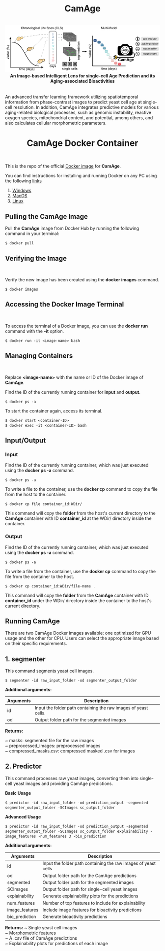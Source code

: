 <div align="center"> <h1>CamAge </h1> </div>
 <br>
<div align="center">
<img src="Data/Images/CamAge.png"></div>

<div align="center"><b>An Image-based Intelligent Lens for single-cell Age Prediction and its Aging-associated Bioactivities</b></div><br><br>
An advanced transfer learning framework utilizing spatiotemporal information from phase-contrast images to predict yeast cell age at single-cell resolution. In addition, CamAge integrates predictive models for various aging-related biological processes, such as genomic instability, reactive oxygen species, mitochondrial content, and potential, among others, and also calculates cellular morphometric parameters.


<div align="center"> <h1>CamAge Docker Container </h1> </div>
<br>

This is the repo of the official [Docker image]() for **CamAge**.


You can find instructions for installing and running Docker on any PC using the following [links](https://docs.docker.com/engine/install/) 
1. [Windows](https://docs.docker.com/desktop/install/windows-install/)
2. [MacOS](https://docs.docker.com/desktop/install/mac-install/)
3. [Linux](https://docs.docker.com/desktop/install/linux-install/)

<h2>Pulling the CamAge Image</h2>

Pull the **CamAge** image from Docker Hub by running the following command in your terminal:

```
$ docker pull 
```
<h2>Verifying the Image</h2><br>

Verify the new image has been created using the **docker images** command.
```
$ docker images
```
<h2>Accessing the Docker Image Terminal</h2><br>

To access the terminal of a Docker image, you can use the **docker run** command with the **-it** option.
```
$ docker run -it <image-name> bash
```
<h2>Managing Containers</h2><br>

Replace **<image-name\>** with the name or ID of the Docker image of **CamAge**.

Find the ID of the currently running container for **input** and **output**.
```
$ docker ps -a
```
To start the container again, access its terminal. 
```
$ docker start <container-ID>
$ docker exec -it <container-ID> bash
```

## Input/Output

### Input 
Find the ID of the currently running container, which was just executed using the **docker ps -a** command.
```
$ docker ps -a
```
To write a file to the container, use the **docker cp** command to copy the file from the host to the container.
```
$ docker cp file container_id:WDir/
```
This command will copy the **folder** from the host's current directory to the **CamAge** container with ID **container_id** at the WDir/ directory inside the container.

### Output
Find the ID of the currently running container, which was just executed using the **docker ps -a** command.
```
$ docker ps -a
```
To write a file from the container, use the **docker cp** command to copy the file from the container to the host.
```
$ docker cp container_id:WDir/file-name .
```
This command will copy the **folder** from the **CamAge** container with ID **container_id** under the WDir/ directory inside the container to the host's current directory.

## Running **CamAge**
There are two CamAge Docker images available: one optimized for GPU usage and the other for CPU. Users can select the appropriate image based on their specific requirements.

## 1. segmenter
This command segments yeast cell images.
```
$ segmenter -id raw_input_folder -od segmenter_output_folder
```
<b>Additional arguments:</b>

| Arguments | Description |
| -------- | -------- |
| id | Input the folder path containing the raw images of yeast cells. |
| od | Output folder path for the segmented images |

<b>Returns:</b>

~ masks: segmented file for the raw images <br>
~ preprocessed_images: preprocessed images <br>
~ compressed_masks.csv: compressed masked .csv for images <br>



## 2. Predictor
This command processes raw yeast images, converting them into single-cell yeast images and providing CamAge predictions.

<b>Basic Usage</b>
```
$ predictor -id raw_input_folder -od prediction_output -segmented segmenter_output_folder -SCImages sc_output_folder
```
<b> Advanced Usage</b>
```
$ predictor -id raw_input_folder -od prediction_output -segmented segmenter_output_folder -SCImages sc_output_folder explainability -image_features -num_features 3 -bio_prediction
```
<b>Additional arguments:</b>

| Arguments | Description |
| -------- | -------- |
| id | Input the folder path containing the raw images of yeast cells|
| od | Output folder path for the CamAge predictions|
| segmented | Output folder path for the segmented images|
| SCImages | Output folder path for single-cell yeast images|
| explainability | Generate explainability plots for the predictions|
| num_features | Number of top features to include for explainability|
| image_features | Include image features for bioactivity predictions|
| bio_prediction | Generate bioactivity predictions|

<b>Returns:</b>
~ Single yeast cell images<br>
~ Morphometric features<br>
~ A .csv file of CamAge predictions<br>
~ Explainability plots for predictions of each image<br>


